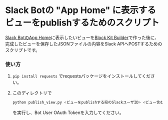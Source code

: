 # Slack Botの "App Home" に表示するビューをpublishするためのスクリプト

[Slack BotのApp Home](https://api.slack.com/surfaces/app-home)に表示したいビューを[Block Kit Builder](https://app.slack.com/block-kit-builder/T032TE5A2PP#%7B%22type%22:%22home%22,%22blocks%22:%5B%7B%22type%22:%22section%22,%22text%22:%7B%22type%22:%22mrkdwn%22,%22text%22:%22This%20is%20a%20Block%20Kit%20example%22%7D,%22accessory%22:%7B%22type%22:%22image%22,%22image_url%22:%22https://api.slack.com/img/blocks/bkb_template_images/notifications.png%22,%22alt_text%22:%22calendar%20thumbnail%22%7D%7D%5D%7D)で作った後に、完成したビューを保存したJSONファイルの内容をSlack APIへPOSTするためのスクリプトです。

### 使い方

1. `pip install requests` でrequestsパッケージをインストールしてください。

2. このディレクトリで
    ```python
    python publish_view.py <ビューをpublishする宛のSlackユーザID> <ビュー含むJSONファイルへのパス>
    ```
    を実行し、Bot User OAuth Tokenを入力してください。